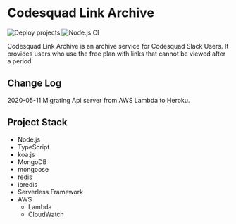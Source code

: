 # Codesquad Link Archive

![Deploy projects](https://github.com/cocahack/codesquad-link-archive/workflows/Deploy%20projects/badge.svg?branch=master)
![Node.js CI](https://github.com/cocahack/codesquad-link-archive/workflows/Node.js%20CI/badge.svg)

Codesquad Link Archive is an archive service for Codesquad Slack Users.
It provides users who use the free plan with links that cannot be viewed after a period.

## Change Log

2020-05-11 Migrating Api server from AWS Lambda to Heroku.

## Project Stack

- Node.js
- TypeScript
- koa.js
- MongoDB
- mongoose
- redis
- ioredis
- Serverless Framework
- AWS
    - Lambda
    - CloudWatch

